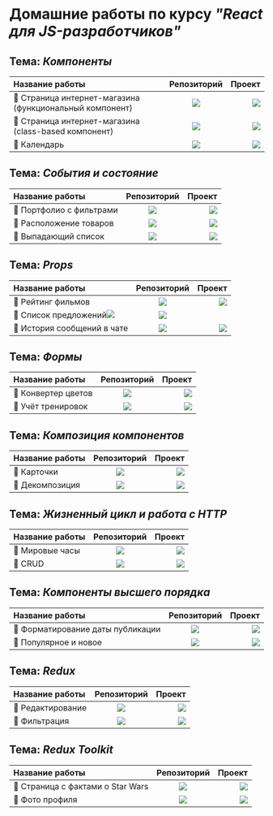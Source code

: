 # Домашние работы по курсу ***"React для JS-разработчиков"***

## Тема: ***Компоненты***

| Название работы      | Репозиторий | Проект   |
| :---        |    :----:   |          ---: |
| 🌟 Страница интернет-магазина (функциональный компонент) | <a href="https://github.com/alekseeva-t-v/store-func"><img src="https://img.shields.io/badge/GitHub-96dbf9?style=for-the-badge"/></a> | <a href="https://store-func.vercel.app/"><img src="https://img.shields.io/badge/Demo-50b8e4?style=for-the-badge"/></a>  |
| 🌟 Страница интернет-магазина (class-based компонент) | <a href="https://github.com/alekseeva-t-v/store-class"><img src="https://img.shields.io/badge/GitHub-96dbf9?style=for-the-badge"/></a> | <a href="https://store-class.vercel.app/"><img src="https://img.shields.io/badge/Demo-50b8e4?style=for-the-badge"/></a>  |
| 🌟 Календарь | <a href="https://github.com/alekseeva-t-v/calendar"><img src="https://img.shields.io/badge/GitHub-96dbf9?style=for-the-badge"/></a> | <a href="https://calendar-fawn.vercel.app/"><img src="https://img.shields.io/badge/Demo-50b8e4?style=for-the-badge"/></a>|

## Тема: ***События и состояние***

| Название работы      | Репозиторий | Проект   |
| :---        |    :----:   |          ---: |
| 🌟 Портфолио с фильтрами | <a href="https://github.com/alekseeva-t-v/filter"><img src="https://img.shields.io/badge/GitHub-96dbf9?style=for-the-badge"/></a> | <a href="https://filter-umber.vercel.app/"><img src="https://img.shields.io/badge/Demo-50b8e4?style=for-the-badge"/></a>  |
| 🌟 Расположение товаров | <a href="https://github.com/alekseeva-t-v/layouts"><img src="https://img.shields.io/badge/GitHub-96dbf9?style=for-the-badge"/></a> | <a href="https://layouts-ten.vercel.app/"><img src="https://img.shields.io/badge/Demo-50b8e4?style=for-the-badge"/></a>  |
| 🌟 Выпадающий список | <a href="https://github.com/alekseeva-t-v/dropdown"><img src="https://img.shields.io/badge/GitHub-96dbf9?style=for-the-badge"/></a> | <a href="https://dropdown-xi-ten.vercel.app/"><img src="https://img.shields.io/badge/Demo-50b8e4?style=for-the-badge"/></a> |

## Тема: ***Props***

| Название работы      | Репозиторий | Проект     |
| :---        |    :----:   |          ---: |
| 🌟 Рейтинг фильмов | <a href="https://github.com/alekseeva-t-v/films"><img src="https://img.shields.io/badge/GitHub-96dbf9?style=for-the-badge"/></a> | <a href="https://films-mu-eight.vercel.app/"><img src="https://img.shields.io/badge/Demo-50b8e4?style=for-the-badge"/></a> |
| 🌟 Список предложений<a href="https://github.com/alekseeva-t-v/listing"><img src="https://img.shields.io/badge/GitHub-96dbf9?style=for-the-badge"/></a> | <a href="https://listing-tau.vercel.app/"><img src="https://img.shields.io/badge/Demo-50b8e4?style=for-the-badge"/></a> |
| 🌟 История сообщений в чате | <a href="https://github.com/alekseeva-t-v/chat"><img src="https://img.shields.io/badge/GitHub-96dbf9?style=for-the-badge"/></a> | <a href="https://dropdown-xi-ten.vercel.app/"><img src="https://img.shields.io/badge/Demo-50b8e4?style=for-the-badge"/></a> |

## Тема: ***Формы***

| Название работы      | Репозиторий | Проект     |
| :---        |    :----:   |          ---: |
| 🌟 Конвертер цветов | <a href="https://github.com/alekseeva-t-v/hex2rgb"><img src="https://img.shields.io/badge/GitHub-96dbf9?style=for-the-badge"/></a> | <a href="https://hex2rgb.vercel.app/"><img src="https://img.shields.io/badge/Demo-50b8e4?style=for-the-badge"/></a> |
| 🌟 Учёт тренировок | <a href="https://github.com/alekseeva-t-v/steps"><img src="https://img.shields.io/badge/GitHub-96dbf9?style=for-the-badge"/></a> | <a href="https://steps-lake.vercel.app/"><img src="https://img.shields.io/badge/Demo-50b8e4?style=for-the-badge"/></a>

## Тема: ***Композиция компонентов***

| Название работы      | Репозиторий | Проект     |
| :---        |    :----:   |          ---: |
| 🌟 Карточки | <a href="https://github.com/alekseeva-t-v/cards"><img src="https://img.shields.io/badge/GitHub-96dbf9?style=for-the-badge"/></a> | <a href="https://cards-umber-gamma.vercel.app/"><img src="https://img.shields.io/badge/Demo-50b8e4?style=for-the-badge"/></a> |
| 🌟 Декомпозиция | <a href="https://github.com/alekseeva-t-v/decomposition"><img src="https://img.shields.io/badge/GitHub-96dbf9?style=for-the-badge"/></a> | <a href="https://decomposition.vercel.app/"><img src="https://img.shields.io/badge/Demo-50b8e4?style=for-the-badge"/></a>

## Тема: ***Жизненный цикл и работа с HTTP***

| Название работы      | Репозиторий | Проект     |
| :---        |    :----:   |          ---: |
| 🌟 Мировые часы | <a href="https://github.com/alekseeva-t-v/watches"><img src="https://img.shields.io/badge/GitHub-96dbf9?style=for-the-badge"/></a> | <a href="https://watches-nine.vercel.app/"><img src="https://img.shields.io/badge/Demo-50b8e4?style=for-the-badge"/></a> |
| 🌟 CRUD | <a href="https://github.com/alekseeva-t-v/crud-frontend"><img src="https://img.shields.io/badge/GitHub-96dbf9?style=for-the-badge"/></a> | <a href="https://crud-frontend-tau.vercel.app/"><img src="https://img.shields.io/badge/Demo-50b8e4?style=for-the-badge"/></a>

## Тема: ***Компоненты высшего порядка***

| Название работы      | Репозиторий | Проект     |
| :---        |    :----:   |          ---: |
| 🌟 Форматирование даты публикации | <a href="https://github.com/alekseeva-t-v/time"><img src="https://img.shields.io/badge/GitHub-96dbf9?style=for-the-badge"/></a> | <a href="https://time-brown-gamma.vercel.app/"><img src="https://img.shields.io/badge/Demo-50b8e4?style=for-the-badge"/></a> |
| 🌟 Популярное и новое | <a href="https://github.com/alekseeva-t-v/highlight"><img src="https://img.shields.io/badge/GitHub-96dbf9?style=for-the-badge"/></a> | <a href="https://highlight-lemon.vercel.app/"><img src="https://img.shields.io/badge/Demo-50b8e4?style=for-the-badge"/></a> |

## Тема: ***Redux***

| Название работы      | Репозиторий | Проект     |
| :---        |    :----:   |          ---: |
| 🌟 Редактирование | <a href="https://github.com/alekseeva-t-v/editing"><img src="https://img.shields.io/badge/GitHub-96dbf9?style=for-the-badge"/></a> | <a href="https://editing-ruddy.vercel.app/"><img src="https://img.shields.io/badge/Demo-50b8e4?style=for-the-badge"/></a> |
| 🌟 Фильтрация | <a href="https://github.com/alekseeva-t-v/filter-redux"><img src="https://img.shields.io/badge/GitHub-96dbf9?style=for-the-badge"/></a> | <a href="https://filter-redux.vercel.app/"><img src="https://img.shields.io/badge/Demo-50b8e4?style=for-the-badge"/></a> |

## Тема: ***Redux Toolkit***

| Название работы      | Репозиторий | Проект     |
| :---        |    :----:   |          ---: |
| 🌟 Страница с фактами о Star Wars | <a href="https://github.com/alekseeva-t-v/star-wars"><img src="https://img.shields.io/badge/GitHub-96dbf9?style=for-the-badge"/></a> | <a href="https://star-wars-ruby-pi.vercel.app/"><img src="https://img.shields.io/badge/Demo-50b8e4?style=for-the-badge"/></a> |
| 🌟 Фото профиля | <a href="https://github.com/alekseeva-t-v/profile-photo"><img src="https://img.shields.io/badge/GitHub-96dbf9?style=for-the-badge"/></a> | <a href="https://profile-photo.vercel.app/"><img src="https://img.shields.io/badge/Demo-50b8e4?style=for-the-badge"/></a> |



